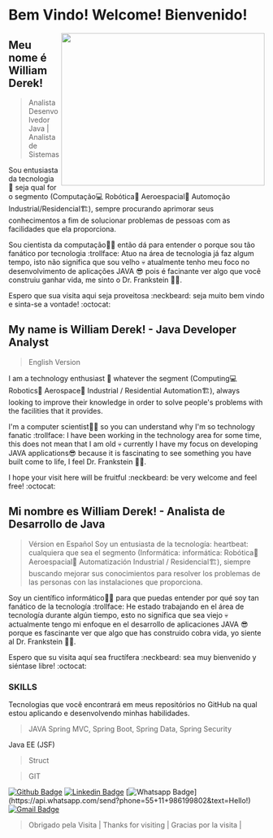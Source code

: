 
# Bem Vindo! Welcome! Bienvenido! 
<img align="right" width="400" height="300" src="https://cdn.app.compendium.com/uploads/user/e7c690e8-6ff9-102a-ac6d-e4aebca50425/ed5569e8-c0dd-458c-8450-cde6300093bd/File/26d48b7b749c927c6b694ac463e92b22/duke_jetsurf_orig.png">
 
## Meu nome é William Derek! 
> Analista Desenvolvedor Java |  Analista de Sistemas 

Sou entusiasta da tecnologia :heartbeat: seja qual for o segmento (Computação:computer: Robótica:robot: Aeroespacial:rocket: Automoção Industrial/Residencial:building_construction:), sempre procurando aprimorar seus conhecimentos a fim de solucionar problemas de pessoas com as facilidades que ela proporciona. 

Sou cientista da computação:man_technologist: então dá para entender o porque sou tão fanático por tecnologia :trollface: Atuo na área de tecnologia já faz algum tempo, isto não significa que sou velho :skull: atualmente tenho meu foco no desenvolvimento de aplicações JAVA :sunglasses: pois é facinante ver algo que você construiu ganhar vida, me sinto o Dr. Frankstein :zombie_man:.

Espero que sua visita aqui seja proveitosa :neckbeard: seja muito bem vindo e sinta-se a vontade! :octocat:

## My name is William Derek! - Java Developer Analyst
> English Version

I am a technology enthusiast :heartbeat: whatever the segment (Computing:computer: Robotics:robot: Aerospace:rocket: Industrial / Residential Automation:building_construction:), always looking to improve their knowledge in order to solve people's problems with the facilities that it provides.

I'm a computer scientist:man_technologist: so you can understand why I'm so technology fanatic :trollface: I have been working in the technology area for some time, this does not mean that I am old :skull: currently I have my focus on developing JAVA applications:sunglasses: because it is fascinating to see something you have built come to life, I feel Dr. Frankstein :zombie_man:.

I hope your visit here will be fruitful :neckbeard: be very welcome and feel free! :octocat:


## Mi nombre es William Derek! - Analista de Desarrollo de Java
> Vérsion en Español
Soy un entusiasta de la tecnología: heartbeat: cualquiera que sea el segmento (Informática: informática: Robótica:robot: Aeroespacial:rocket: Automatización Industrial / Residencial:building_construction:), siempre buscando mejorar sus conocimientos para resolver los problemas de las personas con las instalaciones que proporciona.

Soy un científico informático:man_technologist: para que puedas entender por qué soy tan fanático de la tecnología :trollface: He estado trabajando en el área de tecnología durante algún tiempo, esto no significa que sea viejo :skull: actualmente tengo mi enfoque en el desarrollo de aplicaciones JAVA :sunglasses: porque es fascinante ver que algo que has construido cobra vida, yo siente al Dr. Frankstein :zombie_man:.

Espero que su visita aquí sea fructífera :neckbeard: sea muy bienvenido y siéntase libre! :octocat:

### SKILLS
Tecnologias que você encontrará em meus repositórios no GitHub na qual estou aplicando e desenvolvendo minhas habilidades.
> JAVA
Spring MVC, Spring Boot, Spring Data, Spring Security

Java EE (JSF)

> Struct

> GIT


[![Github Badge](https://img.shields.io/badge/-Github-000?style=flat-square&logo=Github&logoColor=white&link=https://github.com/willdkdevj)](https://github.com/willdkdevj)
[![Linkedin Badge](https://img.shields.io/badge/-LinkedIn-blue?style=flat-square&logo=Linkedin&logoColor=white&link=https://www.linkedin.com/in/william-derek-dias/)](https://www.linkedin.com/in/william-derek-dias/)
[![Whatsapp Badge](https://img.shields.io/badge/-Whatsapp-4CA143?style=flat-square&labelColor=4CA143&logo=whatsapp&logoColor=white&link=https://api.whatsapp.com/send?phone=seu_telefone_55+DDD+número_de_telefone&text=Hello!)](https://api.whatsapp.com/send?phone=55+11+986199802&text=Hello!)
[![Gmail Badge](https://img.shields.io/badge/-Gmail-c14438?style=flat-square&logo=Gmail&logoColor=white&link=mailto:williamdkdevops@gmail.com)](mailto:williamdkdevops@gmail.com)
 
> Obrigado pela Visita | Thanks for visiting | Gracias por la visita | 
 

